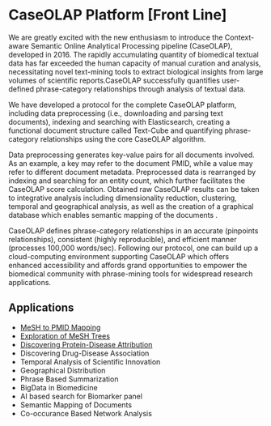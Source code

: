 <h1>CaseOLAP Platform [Front Line] </h1></div>
            
<p>
                    We are greatly excited with the new enthusiasm to introduce the Context-aware Semantic Online Analytical Processing pipeline (CaseOLAP), developed in 2016. The rapidly accumulating quantity of biomedical textual data has far exceeded the human capacity of manual curation and analysis, necessitating novel text-mining tools to extract biological insights from large volumes of scientific reports.CaseOLAP successfully quantifies user-defined phrase-category relationships through analysis of textual data.
                </p>
<p>
                    We have developed a protocol for the complete CaseOLAP platform, including data preprocessing (i.e., downloading and parsing text documents), indexing and searching with Elasticsearch, creating a functional document structure called Text-Cube and quantifying phrase-category relationships using the core CaseOLAP algorithm. 
                </p>
<p>
                    Data preprocessing generates key-value pairs for all documents involved. As an example, a key may refer to the document PMID, while a value may refer to different document metadata. Preprocessed data is rearranged by indexing and searching for an entity count, which further facilitates the CaseOLAP score calculation. Obtained raw CaseOLAP results can be taken to integrative analysis including dimensionality reduction, clustering, temporal and geographical analysis, as well as the creation of a graphical database which enables semantic mapping of the documents . 
                </p>
<p>
                    CaseOLAP defines phrase-category relationships in an accurate (pinpoints relationships), consistent (highly reproducible), and efficient manner (processes 100,000 words/sec). Following our protocol, one can build up a cloud-computing environment supporting CaseOLAP which offers enhanced accessibility and affords grand opportunities to empower the biomedical community with phrase-mining tools for widespread research applications. 
                 <p>
            
<h2> Applications </h2>
                <ul>
                    <li> <a href="https://caseolap.github.io/mesh2pmid-mapping/" target="_blank"> MeSH to PMID Mapping  </a> </li>
                    <li> <a href="meshtrees/index.html" target="_blank"> Exploration of MeSH Trees </a></li>
                    <li> <a href="association/index.html" target="_blank"> Discovering Protein-Disease Attribution </a> </li>
                    <li> Discovering Drug-Disease Association </li>
                    <li> Temporal Analysis of Scientific Innovation </li>
                    <li> Geographical Distribution</a></li>
                    <li> Phrase Based Summarization </li>
                    <li> BigData in Biomedicine </li>
                    <li> AI based search for Biomarker panel </li>
                    <li> Semantic Mapping of Documents </a> </li>
                    <li> Co-occurance Based Network Analysis</a> </li>
</ul>
            


